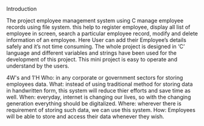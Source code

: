 Introduction

The project employee management system using C manage employee records using file system. this help to register employee, display all list of employee in screen, search a  particular employee record, modify and delete information of an employee.
Here User can add their Employee’s details safely and it’s not time consuming. The whole project is designed in ‘C’ language and different variables and strings have been used for the development of this project. This mini project is easy to operate and understand by the users.
 



4W's and 1'H
Who:
in any corporate or government sectors for storing employees data.
What:
instead of using traditional method for storing data in handwritten form, this system will reduce thier efforts and save time as well.
When:
everyday, internet is changing our lives, so with the changing generation everything should be digitalized.
Where:
wherever there is requirement of storing such data, we can use this system.
How:
Employees will be able to store and access their data whenever they wish.
